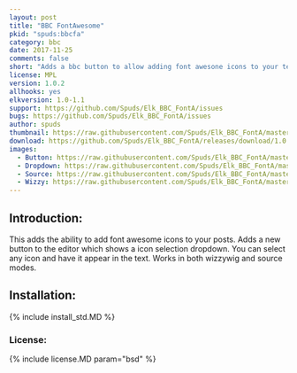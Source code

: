 ```yaml
---
layout: post
title: "BBC FontAwesome"
pkid: "spuds:bbcfa"
category: bbc
date: 2017-11-25
comments: false
short: "Adds a bbc button to allow adding font awesone icons to your text"
license: MPL
version: 1.0.2
allhooks: yes
elkversion: 1.0-1.1
support: https://github.com/Spuds/Elk_BBC_FontA/issues
bugs: https://github.com/Spuds/Elk_BBC_FontA/issues
author: spuds
thumbnail: https://raw.githubusercontent.com/Spuds/Elk_BBC_FontA/master/sample-images/icon128-2x.png
download: https://github.com/Spuds/Elk_BBC_FontA/releases/download/1.0.2/elk_bbc_fa.zip
images:
  - Button: https://raw.githubusercontent.com/Spuds/Elk_BBC_FontA/master/sample-images/fa-button.jpg
  - Dropdown: https://raw.githubusercontent.com/Spuds/Elk_BBC_FontA/master/sample-images/fa-dropdown.jpg
  - Source: https://raw.githubusercontent.com/Spuds/Elk_BBC_FontA/master/sample-images/fa-source.jpg
  - Wizzy: https://raw.githubusercontent.com/Spuds/Elk_BBC_FontA/master/sample-images/fa-wizzy.jpg
---
```


## Introduction:
This adds the ability to add font awesome icons to your posts.  Adds a new button to the editor
which shows a icon selection dropdown.  You can select any icon and have it appear in the text.  Works
in both wizzywig and source modes.

## Installation:
{% include install_std.MD %}

### License:
{% include license.MD param="bsd" %}